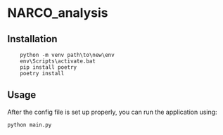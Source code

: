 # NARCO_analysis
## Installation
```
    python -m venv path\to\new\env
    env\Scripts\activate.bat
    pip install poetry
    poetry install
```
## Usage
After the config file is set up properly, you can run the application using:
```
python main.py
```
